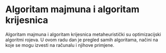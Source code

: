 # Algoritam majmuna i algoritam krijesnica
Algoritam majmuna i algoritam krijesnica metaheuristički su optimizacijski algoritmi rojeva. U ovom radu dan je pregled samih algoritama, načini na koje se mogu izvesti na računalu i njihove primjene.

